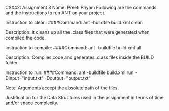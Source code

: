 CSX42: Assignment 3
Name: Preeti Priyam
Following are the commands and the instructions to run ANT on your project.

Instruction to clean:
####Command: ant -buildfile build.xml clean

Description: It cleans up all the .class files that were generated when compiled the code.

Instruction to compile:
####Command: ant -buildfile build.xml all

Description: Compiles code and generates .class files inside the BUILD folder.

Instruction to run:
####Command: ant -buildfile build.xml run -Dinput="input.txt" -Doutput="output.txt"

Note: Arguments accept the absolute path of the files.

Justification for the Data Structures used in the assignment in terms of time and/or space complexity.